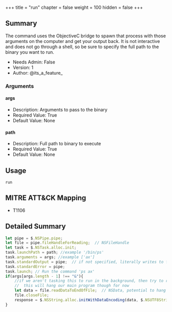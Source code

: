 +++
title = "run"
chapter = false
weight = 100
hidden = false
+++

## Summary

The command uses the ObjectiveC bridge to spawn that process with those arguments on the computer and get your output back. It is not interactive and does not go through a shell, so be sure to specify the full path to the binary you want to run.

     
- Needs Admin: False  
- Version: 1  
- Author: @its_a_feature_  

### Arguments

#### args

- Description: Arguments to pass to the binary   
- Required Value: True  
- Default Value: None  

#### path

- Description: Full path to binary to execute  
- Required Value: True  
- Default Value: None  

## Usage

```
run
```

## MITRE ATT&CK Mapping

- T1106  
## Detailed Summary
```JavaScript
let pipe = $.NSPipe.pipe;
let file = pipe.fileHandleForReading;  // NSFileHandle
let task = $.NSTask.alloc.init;
task.launchPath = path; //example '/bin/ps'
task.arguments = args; //example ['ax']
task.standardOutput = pipe;  // if not specified, literally writes to file handles 1 and 2
task.standardError = pipe;
task.launch; // Run the command 'ps ax'
if(args[args.length - 1] !== "&"){
    //if we aren't tasking this to run in the background, then try to read the output from the program
    //  this will hang our main program though for now
    let data = file.readDataToEndOfFile;  // NSData, potential to hang here?
    file.closeFile;
    response = $.NSString.alloc.initWithDataEncoding(data, $.NSUTF8StringEncoding).js;
}
```

